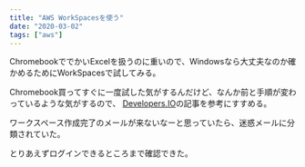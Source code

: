 ```yaml
---
title: "AWS WorkSpacesを使う"
date: "2020-03-02"
tags: ["aws"]
---
```


ChromebookででかいExcelを扱うのに重いので、Windowsなら大丈夫なのか確かめるためにWorkSpacesで試してみる。

Chromebook買ってすぐに一度試した気がするんだけど、なんか前と手順が変わっているような気がするので、
[Developers.IO](https://dev.classmethod.jp/cloud/aws/relay_looking_back_amazon-workspaces/)の記事を参考にすすめる。

ワークスペース作成完了のメールが来ないなーと思っていたら、迷惑メールに分類されていた。

とりあえずログインできるところまで確認できた。
